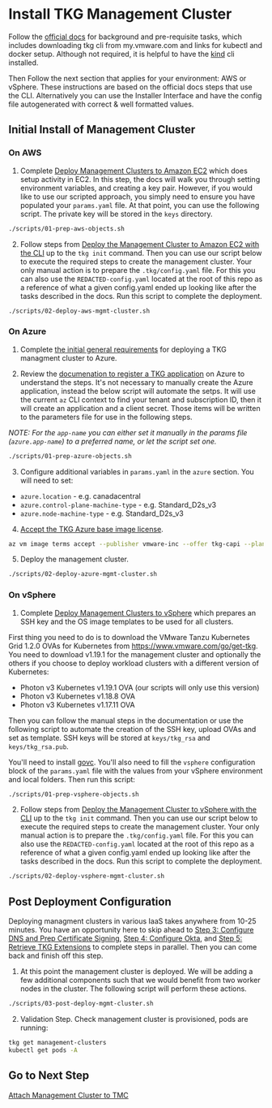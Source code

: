 # Install TKG Management Cluster

Follow the [official docs](https://docs.vmware.com/en/VMware-Tanzu-Kubernetes-Grid/1.2/vmware-tanzu-kubernetes-grid-12/GUID-install-tkg.html) for background and pre-requisite tasks, which includes downloading tkg cli from my.vmware.com and links for kubectl and docker setup.  Although not required, it is helpful to have the [kind](https://github.com/kubernetes-sigs/kind) cli installed.

Then Follow the next section that applies for your environment: AWS or vSphere. These instructions are based on the official docs steps that use the CLI. Alternatively you can use the Installer Interface and have the config file autogenerated with correct & well formatted values.

## Initial Install of Management Cluster

### On AWS

1. Complete [Deploy Management Clusters to Amazon EC2](https://docs.vmware.com/en/VMware-Tanzu-Kubernetes-Grid/1.2/vmware-tanzu-kubernetes-grid-12/GUID-mgmt-clusters-aws.html) which does setup activity in EC2. In this step, the docs will walk you through setting environment variables, and creating a key pair.  However, if you would like to use our scripted approach, you simply need to ensure you have populated your `params.yaml` file.  At that point, you can use the following script.  The private key will be stored in the `keys` directory.

```bash
./scripts/01-prep-aws-objects.sh
```

2. Follow steps from [Deploy the Management Cluster to Amazon EC2 with the CLI](https://docs.vmware.com/en/VMware-Tanzu-Kubernetes-Grid/1.2/vmware-tanzu-kubernetes-grid-12/GUID-mgmt-clusters-aws-cli.html) up to the `tkg init` command. Then you can use our script below to execute the required steps to create the management cluster.  Your only manual action is to prepare the `.tkg/config.yaml` file.  For this you can also use the `REDACTED-config.yaml` located at the root of this repo as a reference of what a given config.yaml ended up looking like after the tasks described in the docs. Run this script to complete the deployment.

```bash
./scripts/02-deploy-aws-mgmt-cluster.sh
```

### On Azure

1. Complete [the initial general requirements](https://docs.vmware.com/en/VMware-Tanzu-Kubernetes-Grid/1.2/vmware-tanzu-kubernetes-grid-12/GUID-mgmt-clusters-azure.html#general-requirements) for deploying a TKG managment cluster to Azure. 

2. Review the [documenation to register a TKG application](https://docs.vmware.com/en/VMware-Tanzu-Kubernetes-Grid/1.2/vmware-tanzu-kubernetes-grid-12/GUID-mgmt-clusters-azure.html#register-app) on Azure to understand the steps. It's not necessary to manually create the Azure application, instead the below script will automate the setps. It will use the current `az` CLI context to find your tenant and subscription ID, then it will create an application and a client secret. Those items will be written to the parameters file for use in the following steps.

*NOTE: For the `app-name` you can either set it manually in the params file (`azure.app-name`) to a preferred name, or let the script set one.*

```bash
./scripts/01-prep-azure-objects.sh
```

3. Configure additional variables in `params.yaml` in the `azure` section. You will need to set:

* `azure.location` - e.g. canadacentral
* `azure.control-plane-machine-type` - e.g. Standard_D2s_v3
* `azure.node-machine-type` - e.g. Standard_D2s_v3

4. [Accept the TKG Azure base image license](https://docs.vmware.com/en/VMware-Tanzu-Kubernetes-Grid/1.2/vmware-tanzu-kubernetes-grid-12/GUID-mgmt-clusters-azure.html#license).

```bash
az vm image terms accept --publisher vmware-inc --offer tkg-capi --plan k8s-1dot19dot1-ubuntu-1804
```

5. Deploy the management cluster.

```bash
./scripts/02-deploy-azure-mgmt-cluster.sh
```

### On vSphere

1. Complete [Deploy Management Clusters to vSphere](https://docs.vmware.com/en/VMware-Tanzu-Kubernetes-Grid/1.2/vmware-tanzu-kubernetes-grid-12/GUID-mgmt-clusters-vsphere.html) which prepares an SSH key and the OS image templates to be used for all clusters.

First thing you need to do is to download the VMware Tanzu Kubernetes Grid 1.2.0 OVAs for Kubernetes from https://www.vmware.com/go/get-tkg. You need to download v1.19.1 for the management cluster and optionally the others if you choose to deploy workload clusters with a different version of Kubernetes:

- Photon v3 Kubernetes v1.19.1 OVA (our scripts will only use this version)
- Photon v3 Kubernetes v1.18.8 OVA
- Photon v3 Kubernetes v1.17.11 OVA

Then you can follow the manual steps in the documentation or use the following script to automate the creation of the SSH key, upload OVAs and set as template. SSH keys will be stored at `keys/tkg_rsa` and `keys/tkg_rsa.pub`.

You'll need to install [govc](https://github.com/vmware/govmomi/tree/master/govc#installation). You'll also need to fill the `vsphere` configuration block of the `params.yaml` file with the values from your vSphere environment and local folders. Then run this script:

```bash
./scripts/01-prep-vsphere-objects.sh
```

2. Follow steps from [Deploy the Management Cluster to vSphere with the CLI](https://docs.vmware.com/en/VMware-Tanzu-Kubernetes-Grid/1.2/vmware-tanzu-kubernetes-grid-12/GUID-mgmt-clusters-vsphere-cli.html) up to the `tkg init` command. Then you can use our script below to execute the required steps to create the management cluster.  Your only manual action is to prepare the `.tkg/config.yaml` file.  For this you can also use the `REDACTED-config.yaml` located at the root of this repo as a reference of what a given config.yaml ended up looking like after the tasks described in the docs. Run this script to complete the deployment.

```bash
./scripts/02-deploy-vsphere-mgmt-cluster.sh
```

## Post Deployment Configuration

Deploying managment clusters in various IaaS takes anywhere from 10-25 minutes. You have an opportunity here to skip ahead to [Step 3: Configure DNS and Prep Certificate Signing](03_dns_certs_mgmt.md), [Step 4: Configure Okta](04_okta_mgmt.md), and [Step 5: Retrieve TKG Extensions](05_extensions_mgmt.md) to complete steps in parallel.  Then you can come back and finish off this step.

1. At this point the management cluster is deployed.  We will be adding a few additional components such that we would benefit from two worker nodes in the cluster. The following script will perform these actions.

```bash
./scripts/03-post-deploy-mgmt-cluster.sh
```

2. Validation Step. Check management cluster is provisioned, pods are running:

```bash
tkg get management-clusters
kubectl get pods -A
```

## Go to Next Step

[Attach Management Cluster to TMC](02_attach_tmc_mgmt.md)

